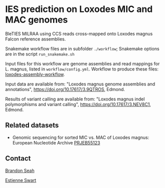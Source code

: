 IES prediction on Loxodes MIC and MAC genomes
=============================================

BleTIES MILRAA using CCS reads cross-mapped onto Loxodes magnus Falcon
reference assemblies.

Snakemake workflow files are in subfolder `./workflow`; Snakemake options are
in the script `run_snakemake.sh`

Input files for this workflow are genome assemblies and read mappings for L.
magnus, listed in `workflow/config.yml`. Workflow to produce these files:
[loxodes-assembly-workflow](https://github.com/Swart-lab/loxodes-assembly-workflow).

Input data are available from:
"Loxodes magnus genome assemblies and annotations",
https://doi.org/10.17617/3.9QTROS, Edmond.

Results of variant calling are available from:
"Loxodes magnus indel polymorphisms and variant calling",
https://doi.org/10.17617/3.NEV8C1, Edmond.


Related datasets
----------------

 * Genomic sequencing for sorted MIC vs. MAC of Loxodes magnus: European
   Nucleotide Archive [PRJEB55123](https://www.ebi.ac.uk/ena/browser/view/PRJEB55123)


Contact
-------

[Brandon Seah](mailto:kb.seah@tuebingen.mpg.de)

[Estienne Swart](mailto:estienne.swart@tuebingen.mpg.de)
